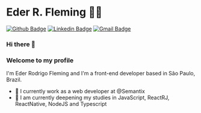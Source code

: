 # Eder R. Fleming :man_technologist:

[![Github Badge](https://img.shields.io/badge/-Github-000?style=flat-square&logo=Github&logoColor=white&link=https://github.com/ederfleming)](https://github.com/ederfleming)
[![Linkedin Badge](https://img.shields.io/badge/-LinkedIn-blue?style=flat-square&logo=Linkedin&logoColor=white&link=https://www.linkedin.com/in/ederfleming/)](https://www.linkedin.com/in/ederfleming/)
[![Gmail Badge](https://img.shields.io/badge/-Gmail-c14438?style=flat-square&logo=Gmail&logoColor=white&link=mailto:ederfleming@gmail.com)](mailto:ederfleming@gmail.com)

### Hi there 👋 
### Welcome to my profile


I'm Eder Rodrigo Fleming and I'm a front-end developer based in São Paulo, Brazil.

- 🔭 I currently work as a web developer at @Semantix
- 🌱 I am currently deepening my studies in JavaScript, ReactRJ, ReactNative, NodeJS and Typescript
